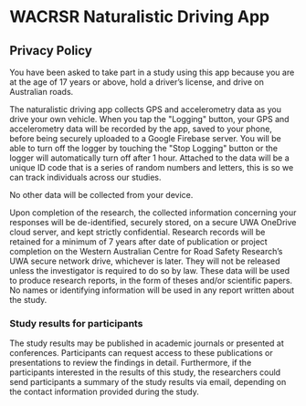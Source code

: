 # WACRSR Naturalistic Driving App
## Privacy Policy
You have been asked to take part in a study using this app because you are at the age of 17 years or above, hold a driver’s license, and drive on Australian roads.

The naturalistic driving app collects GPS and accelerometry data as you drive your own vehicle. When you tap the "Logging" button, your GPS and accelerometry data will be recorded by the app, saved to your phone, before being securely uploaded to a Google Firebase server. You will be able to turn off the logger by touching the "Stop Logging" button or the logger will automatically turn off after 1 hour. Attached to the data will be a unique ID code that is a series of random numbers and letters, this is so we can track individuals across our studies.

No other data will be collected from your device.

Upon completion of the research, the collected information concerning your responses will be de-identified, securely stored, on a secure UWA OneDrive cloud server, and kept strictly confidential. Research records will be retained for a minimum of 7 years after date of publication or project completion on the Western Australian Centre for Road Safety Research’s UWA secure network drive, whichever is later. They will not be released unless the investigator is required to do so by law. These data will be used to produce research reports, in the form of theses and/or scientific papers. No names or identifying information will be used in any report written about the study.

### Study results for participants
The study results may be published in academic journals or presented at conferences. Participants can request access to these publications or presentations to review the findings in detail. Furthermore, if the participants interested in the results of this study, the researchers could send participants a summary of the study results via email, depending on the contact information provided during the study.
